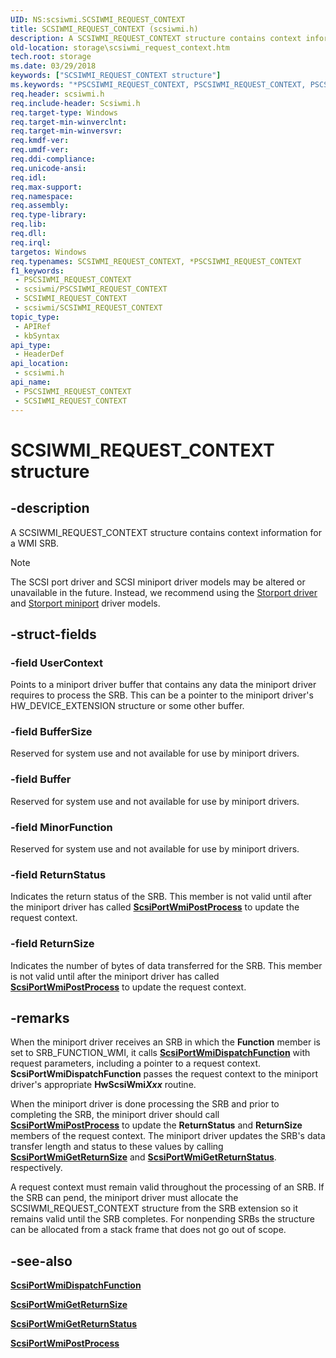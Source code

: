 ```yaml
---
UID: NS:scsiwmi.SCSIWMI_REQUEST_CONTEXT
title: SCSIWMI_REQUEST_CONTEXT (scsiwmi.h)
description: A SCSIWMI_REQUEST_CONTEXT structure contains context information for a WMI SRB.
old-location: storage\scsiwmi_request_context.htm
tech.root: storage
ms.date: 03/29/2018
keywords: ["SCSIWMI_REQUEST_CONTEXT structure"]
ms.keywords: "*PSCSIWMI_REQUEST_CONTEXT, PSCSIWMI_REQUEST_CONTEXT, PSCSIWMI_REQUEST_CONTEXT structure pointer [Storage Devices], SCSIWMI_REQUEST_CONTEXT, SCSIWMI_REQUEST_CONTEXT structure [Storage Devices], scsiwmi/PSCSIWMI_REQUEST_CONTEXT, scsiwmi/SCSIWMI_REQUEST_CONTEXT, storage.scsiwmi_request_context, structs-scsibus_3323f388-8dc7-4723-bc2c-7822ed622ccd.xml"
req.header: scsiwmi.h
req.include-header: Scsiwmi.h
req.target-type: Windows
req.target-min-winverclnt: 
req.target-min-winversvr: 
req.kmdf-ver: 
req.umdf-ver: 
req.ddi-compliance: 
req.unicode-ansi: 
req.idl: 
req.max-support: 
req.namespace: 
req.assembly: 
req.type-library: 
req.lib: 
req.dll: 
req.irql: 
targetos: Windows
req.typenames: SCSIWMI_REQUEST_CONTEXT, *PSCSIWMI_REQUEST_CONTEXT
f1_keywords:
 - PSCSIWMI_REQUEST_CONTEXT
 - scsiwmi/PSCSIWMI_REQUEST_CONTEXT
 - SCSIWMI_REQUEST_CONTEXT
 - scsiwmi/SCSIWMI_REQUEST_CONTEXT
topic_type:
 - APIRef
 - kbSyntax
api_type:
 - HeaderDef
api_location:
 - scsiwmi.h
api_name:
 - PSCSIWMI_REQUEST_CONTEXT
 - SCSIWMI_REQUEST_CONTEXT
---
```


# SCSIWMI_REQUEST_CONTEXT structure


## -description

A SCSIWMI_REQUEST_CONTEXT structure contains context information for a WMI SRB.

> [!NOTE]
> The SCSI port driver and SCSI miniport driver models may be altered or unavailable in the future. Instead, we recommend using the [Storport driver](/windows-hardware/drivers/storage/storport-driver) and [Storport miniport](/windows-hardware/drivers/storage/storport-miniport-drivers) driver models.

## -struct-fields

### -field UserContext

Points to a miniport driver buffer that contains any data the miniport driver requires to process the SRB. This can be a pointer to the miniport driver's HW_DEVICE_EXTENSION structure or some other buffer.

### -field BufferSize

Reserved for system use and not available for use by miniport drivers.

### -field Buffer

Reserved for system use and not available for use by miniport drivers.

### -field MinorFunction

Reserved for system use and not available for use by miniport drivers.

### -field ReturnStatus

Indicates the return status of the SRB. This member is not valid until after the miniport driver has called [**ScsiPortWmiPostProcess**](nf-scsiwmi-scsiportwmipostprocess.md) to update the request context.

### -field ReturnSize

Indicates the number of bytes of data transferred for the SRB. This member is not valid until after the miniport driver has called [**ScsiPortWmiPostProcess**](nf-scsiwmi-scsiportwmipostprocess.md) to update the request context.

## -remarks

When the miniport driver receives an SRB in which the **Function** member is set to SRB_FUNCTION_WMI, it calls [**ScsiPortWmiDispatchFunction**](nf-scsiwmi-scsiportwmidispatchfunction.md) with request parameters, including a pointer to a request context. **ScsiPortWmiDispatchFunction** passes the request context to the miniport driver's appropriate **HwScsiWmi*****Xxx*** routine.

When the miniport driver is done processing the SRB and prior to completing the SRB, the miniport driver should call [**ScsiPortWmiPostProcess**](nf-scsiwmi-scsiportwmipostprocess.md) to update the **ReturnStatus** and **ReturnSize** members of the request context. The miniport driver updates the SRB's data transfer length and status to these values by calling [**ScsiPortWmiGetReturnSize**](nf-scsiwmi-scsiportwmigetreturnsize.md) and [**ScsiPortWmiGetReturnStatus**](nf-scsiwmi-scsiportwmigetreturnstatus.md). respectively.

A request context must remain valid throughout the processing of an SRB. If the SRB can pend, the miniport driver must allocate the SCSIWMI_REQUEST_CONTEXT structure from the SRB extension so it remains valid until the SRB completes. For nonpending SRBs the structure can be allocated from a stack frame that does not go out of scope.

## -see-also

[**ScsiPortWmiDispatchFunction**](nf-scsiwmi-scsiportwmidispatchfunction.md)

[**ScsiPortWmiGetReturnSize**](nf-scsiwmi-scsiportwmigetreturnsize.md)

[**ScsiPortWmiGetReturnStatus**](nf-scsiwmi-scsiportwmigetreturnstatus.md)

[**ScsiPortWmiPostProcess**](nf-scsiwmi-scsiportwmipostprocess.md)

